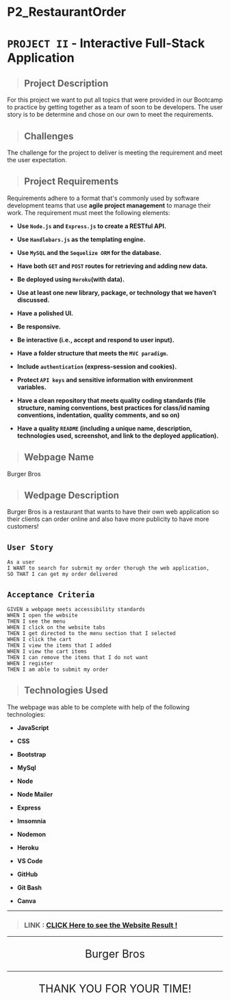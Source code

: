 # P2_RestaurantOrder

# `PROJECT II` - Interactive Full-Stack Application

> ## Project Description

For this project we want to put all topics that were provided in our Bootcamp to practice by getting together as a team of soon to be developers.
The user story is to be determine and chose on our own to meet the requirements.

> ## Challenges

The challenge for the project to deliver is meeting the requirement and meet the user expectation.

> ## Project Requirements

Requirements adhere to a format that's commonly used by software development teams that use **agile project management** to manage their work.
The requirement must meet the following elements:

- **Use `Node.js` and `Express.js` to create a RESTful API.**

- **Use `Handlebars.js` as the templating engine.**

- **Use `MySQL` and the `Sequelize ORM` for the database.**

- **Have both `GET` and `POST` routes for retrieving and adding new data.**

- **Be deployed using `Heroku`(with data).**

- **Use at least one new library, package, or technology that we haven’t discussed.**

- **Have a polished UI.**

- **Be responsive.**

- **Be interactive (i.e., accept and respond to user input).**

- **Have a folder structure that meets the `MVC paradigm`.**

- **Include `authentication` (express-session and cookies).**

- **Protect `API keys` and sensitive information with environment variables.**

- **Have a clean repository that meets quality coding standards (file structure, naming conventions, best practices for class/id naming conventions, indentation, quality comments, and so on)**

- **Have a quality `README` (including a unique name, description, technologies used, screenshot, and link to the deployed application).**

> ## Webpage Name

Burger Bros

> ## Wedpage Description

Burger Bros is a restaurant that wants to have their own web application so their clients can order online and also have more publicity to have more customers!

## `User Story`

```
As a user
I WANT to search for subrmit my order thorugh the web application,
SO THAT I can get my order delivered
```

## `Acceptance Criteria`

```
GIVEN a webpage meets accessibility standards
WHEN I open the website
THEN I see the menu
WHEN I click on the website tabs
THEN I get directed to the menu section that I selected
WHEN I click the cart
THEN I view the items that I added
WHEN I view the cart items
THEN I can remove the items that I do not want
WHEN I register
THEN I am able to submit my order
```

> ## Technologies Used

The webpage was able to be complete with help of the following technologies:

- **JavaScript**

- **CSS**

- **Bootstrap**

- **MySql**

- **Node**

- **Node Mailer**

- **Express**

- **Imsomnia**

- **Nodemon**

- **Heroku**

- **VS Code**

- **GitHub**

- **Git Bash**

- **Canva**

---

> ### LINK : [CLICK Here to see the Website Result !](https://burguer-bros.herokuapp.com)

---

<p align= 'center' style="font-size:25px">Burger Bros</p>

---

<p align= 'center' style="font-size:25px">
    THANK YOU FOR YOUR TIME!
</p>
